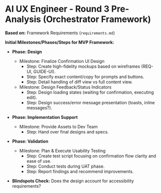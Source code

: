 # AI UX Engineer - Round 3 Pre-Analysis (Orchestrator Framework)

**Based on:** Framework Requirements (`requirements.md`)

**Initial Milestones/Phases/Steps for MVP Framework:**
*   **Phase: Design**
    *   Milestone: Finalize Confirmation UI Design
        *   Step: Create high-fidelity mockups based on wireframes (REQ-UI, GUIDE-UI).
        *   Step: Specify exact content/copy for prompts and buttons.
        *   Step: Detail handling of diff view vs full content view.
    *   Milestone: Design Feedback/Status Indicators
        *   Step: Design loading states (waiting for confirmation, executing edit).
        *   Step: Design success/error message presentation (toasts, inline messages?).
*   **Phase: Implementation Support**
    *   Milestone: Provide Assets to Dev Team
        *   Step: Hand over final designs and specs.
*   **Phase: Validation**
    *   Milestone: Plan & Execute Usability Testing
        *   Step: Create test script focusing on confirmation flow clarity and ease of use.
        *   Step: Conduct tests during UAT phase.
        *   Step: Report findings and recommend improvements.

*   **Blindspots Check:** Does the design account for accessibility requirements? 